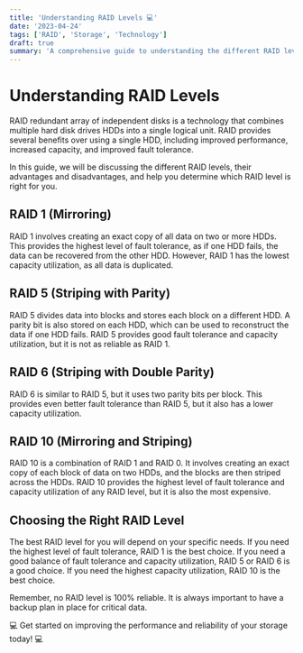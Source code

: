```yaml
---
title: 'Understanding RAID Levels 💻'
date: '2023-04-24'
tags: ['RAID', 'Storage', 'Technology']
draft: true
summary: 'A comprehensive guide to understanding the different RAID levels and how they can improve performance, capacity, and fault tolerance of hard disk drives.'
---
```


# Understanding RAID Levels

RAID redundant array of independent disks is a technology that combines
multiple hard disk drives HDDs into a single logical unit. RAID provides
several benefits over using a single HDD, including improved performance,
increased capacity, and improved fault tolerance.

In this guide, we will be discussing the different RAID levels, their advantages
and disadvantages, and help you determine which RAID level is right for you.

## RAID 1 (Mirroring)

RAID 1 involves creating an exact copy of all data on two or more HDDs. This
provides the highest level of fault tolerance, as if one HDD fails, the data can
be recovered from the other HDD. However, RAID 1 has the lowest capacity
utilization, as all data is duplicated.

## RAID 5 (Striping with Parity)

RAID 5 divides data into blocks and stores each block on a different HDD. A
parity bit is also stored on each HDD, which can be used to reconstruct the data
if one HDD fails. RAID 5 provides good fault tolerance and capacity utilization,
but it is not as reliable as RAID 1.

## RAID 6 (Striping with Double Parity)

RAID 6 is similar to RAID 5, but it uses two parity bits per block. This
provides even better fault tolerance than RAID 5, but it also has a lower
capacity utilization.

## RAID 10 (Mirroring and Striping)

RAID 10 is a combination of RAID 1 and RAID 0. It involves creating an exact
copy of each block of data on two HDDs, and the blocks are then striped across
the HDDs. RAID 10 provides the highest level of fault tolerance and capacity
utilization of any RAID level, but it is also the most expensive.

## Choosing the Right RAID Level

The best RAID level for you will depend on your specific needs. If you need the
highest level of fault tolerance, RAID 1 is the best choice. If you need a good
balance of fault tolerance and capacity utilization, RAID 5 or RAID 6 is a good
choice. If you need the highest capacity utilization, RAID 10 is the best
choice.

Remember, no RAID level is 100% reliable. It is always important to have a
backup plan in place for critical data.

💻 Get started on improving the performance and reliability of your storage
today! 💻
